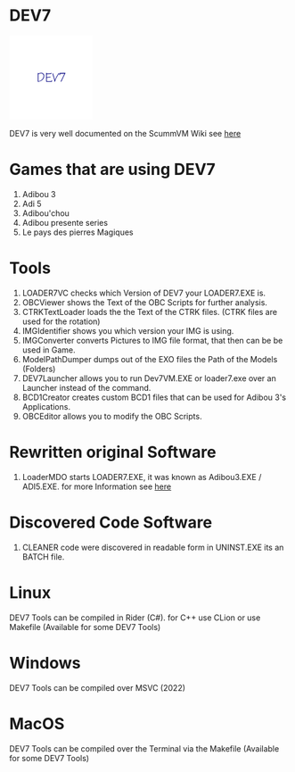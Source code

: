 # DEV7 
![DEV7 logo](/icons/DEV7_github_logo.png)


DEV7 is very well documented on the ScummVM Wiki see [here](https://wiki.scummvm.org/index.php?title=DEV7_Information) 

# Games that are using DEV7
1. Adibou 3
2. Adi 5
3. Adibou'chou
4. Adibou presente series
5. Le pays des pierres Magiques

# Tools
1. LOADER7VC checks which Version of DEV7 your LOADER7.EXE is.
2. OBCViewer shows the Text of the OBC Scripts for further analysis.
3. CTRKTextLoader loads the the Text of the CTRK files. (CTRK files are used for the rotation)
4. IMGIdentifier shows you which version your IMG is using.
5. IMGConverter converts Pictures to IMG file format, that then can be be used in Game.
6. ModelPathDumper dumps out of the EXO files the Path of the Models (Folders)
7. DEV7Launcher allows you to run Dev7VM.EXE or loader7.exe over an Launcher instead of the command.
8. BCD1Creator creates custom BCD1 files that can be used for Adibou 3's Applications.
9. OBCEditor allows you to modify the OBC Scripts.

# Rewritten original Software
1. LoaderMDO starts LOADER7.EXE, it was known as Adibou3.EXE / ADI5.EXE. for more Information see [here](https://github.com/BJNFNE/DEV7/blob/tools/LoaderMDO/LoaderMDO.cpp)

# Discovered Code Software
1. CLEANER code were discovered in readable form in UNINST.EXE its an BATCH file.

# Linux
DEV7 Tools can be compiled in Rider (C#). for C++ use CLion or use Makefile (Available for some DEV7 Tools)

# Windows
DEV7 Tools can be compiled over MSVC (2022)

# MacOS
DEV7 Tools can be compiled over the Terminal via the Makefile (Available for some DEV7 Tools)
